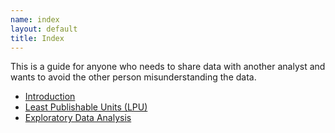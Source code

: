 ```yaml
--- 
name: index
layout: default
title: Index
---
```


This is a guide for anyone who needs to share data with another analyst and wants to avoid the other person misunderstanding the data.

- [Introduction](/introduction)
- [Least Publishable Units (LPU)](/least-publishable-units)
- [Exploratory Data Analysis](/eda)
